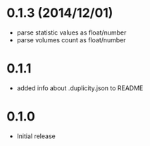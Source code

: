 # 0.1.3 (2014/12/01)

- parse statistic values as float/number
- parse volumes count as float/number

# 0.1.1

- added info about .duplicity.json to README

# 0.1.0

- Initial release
